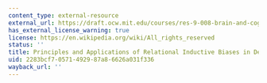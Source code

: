 ```yaml
---
content_type: external-resource
external_url: https://draft.ocw.mit.edu/courses/res-9-008-brain-and-cognitive-sciences-computational-tutorials/pages/principles-and-applications-of-relational-inductive-biases-in-deep-learning/
has_external_license_warning: true
license: https://en.wikipedia.org/wiki/All_rights_reserved
status: ''
title: Principles and Applications of Relational Inductive Biases in Deep Learning
uid: 2283bcf7-0571-4929-87a8-6626a031f336
wayback_url: ''
---
```

